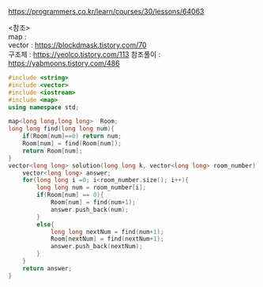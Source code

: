https://programmers.co.kr/learn/courses/30/lessons/64063  



<참조>  
map :  
vector : https://blockdmask.tistory.com/70  
구조체 : https://yeolco.tistory.com/113
참조풀이 : https://yabmoons.tistory.com/486  


```C++
#include <string>
#include <vector>
#include <iostream>
#include <map>
using namespace std;

map<long long,long long>  Room;
long long find(long long num){
    if(Room[num]==0) return num;
    Room[num] = find(Room[num]);
    return Room[num];
}
vector<long long> solution(long long k, vector<long long> room_number) {
    vector<long long> answer;
    for(long long i =0; i<room_number.size(); i++){
        long long num = room_number[i];
        if(Room[num] == 0){
            Room[num] = find(num+1);
            answer.push_back(num);
        }
        else{
            long long nextNum = find(num+1);
            Room[nextNum] = find(nextNum+1);
            answer.push_back(nextNum);
        }
    }
    return answer;
}
```
